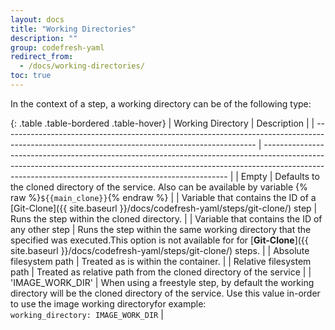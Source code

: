 ```yaml
---
layout: docs
title: "Working Directories"
description: ""
group: codefresh-yaml
redirect_from:
  - /docs/working-directories/
toc: true
---
```

In the context of a step, a working directory can be of the following type:

{: .table .table-bordered .table-hover}
| Working Directory                                                                                                                             | Description                                                                                                                                                                                                                       |
| --------------------------------------------------------------------------------------------------------------------------------------------- | --------------------------------------------------------------------------------------------------------------------------------------------------------------------------------------------------------------------------------- |
| Empty                                                                                                                                         | Defaults to the cloned directory of the service. Also can be available by variable {% raw %}`${{main_clone}}`{% endraw %}                                                                                                         |
| Variable that contains the ID of a [Git-Clone]({{ site.baseurl }}/docs/codefresh-yaml/steps/git-clone/) step          | Runs the step within the cloned directory.                                                                                                                                                                                        |
| Variable that contains the ID of any other step                                                                                               | Runs the step within the same working directory that the specified was executed.This option is not available for for [**Git-Clone**]({{ site.baseurl }}/docs/codefresh-yaml/steps/git-clone/)  steps.     |
| Absolute filesystem path                                                                                                                      | Treated as is within the container.                                                                                                                                                                                               |
| Relative filesystem path                                                                                                                      | Treated as relative path from the cloned directory of the service                                                                                                                                                                 |
| 'IMAGE_WORK_DIR'                                                                                                                              | When using a freestyle step, by default the working directory will be the cloned directory of the service. Use this value in-order to use the image working directoryfor example:<br> `working_directory: IMAGE_WORK_DIR`         |
